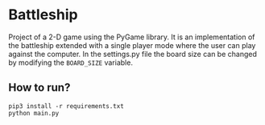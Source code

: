 # Battleship

Project of a 2-D game using the PyGame library. It is an implementation of the battleship extended with a single player mode where the user can play against the computer.
In the settings.py file the board size can be changed  by modifying the `BOARD_SIZE` variable.

## How to run?
```
pip3 install -r requirements.txt
python main.py
```
